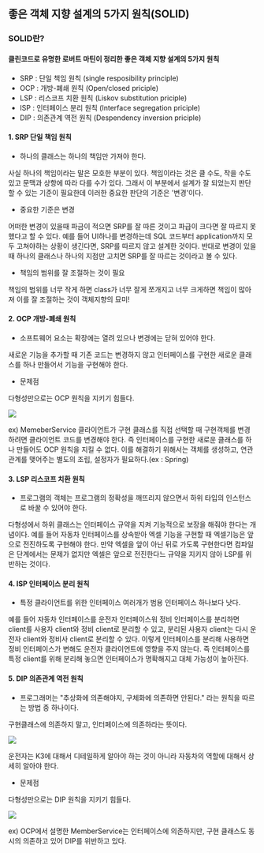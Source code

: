 ## 좋은 객체 지향 설계의 5가지 원칙(SOLID)

### SOLID란?

#### 클린코드로 유명한 로버트 마틴이 정리한 좋은 객체 지향 설계의 5가지 원칙

- SRP : 단일 책임 원칙 (single resposibility principle)
- OCP : 개방-폐쇄 원칙 (Open/closed priciple)
- LSP : 리스코프 치환 원칙 (Liskov substitution priciple)
- ISP : 인터페이스 분리 원칙 (Interface segregation priciple)
- DIP : 의존관계 역전 원칙 (Despendency inversion priciple)

#### 1. SRP 단일 책임 원칙

- 하나의 클래스는 하나의 책임만 가져야 한다.

사실 하나의 책임이라는 말은 모호한 부분이 있다. 책임이라는 것은 클 수도, 작을 수도 있고 문맥과 상항에 따라 다를 수가 있다. 그래서 이 부분에서 설계가 잘 되었는지 판단할 수 있는 기준이 필요한데 이러한 중요한 판단의 기준은 '변경'이다.

- 중요한 기준은 변경

어떠한 변경이 있을때 파금이 적으면 SRP를 잘 따른 것이고 파급이 크다면 잘 따르지 못했다고 할 수 있다. 예를 들어 UI하나를 변경하는데 SQL 코드부터 application까지 모두 고쳐야하는 상황이 생긴다면, SRP를 따르지 않고 설계한 것이다. 반대로 변경이 있을 때 하나의 클래스나 하나의 지점만 고치면 SRP를 잘 따르는 것이라고 볼 수 있다.

- 책임의 범위를 잘 조절하는 것이 필요

책임의 범위를 너무 작게 하면 class가 너무 잘게 쪼개지고 너무 크게하면 책임이 많아져 이를 잘 조절하는 것이 객체지향의 묘미!

#### 2. OCP 개방-폐쇄 원칙

- 소프트웨어 요소는 확장에는 열려 있으나 변경에는 닫혀 있어야 한다.

새로운 기능을 추가할 때 기존 코드는 변경하지 않고 인터페이스를 구현한 새로운 클래스를 하나 만들어서 기능을 구현해야 한다.

- 문제점

다형성만으로는 OCP 원칙을 지키기 힘들다.

![](https://taeho0304.github.io/assets/img/Etc/OCP_ex_1.PNG)

ex)
MemeberService 클라이언트가 구현 클래스를 직접 선택할 때 구현객체를 변경하려면 클라이언트 코드를 변경해야 한다. 즉 인터페이스를 구현한 새로운 클래스를 하나 만들어도 OCP 원칙을 지킬 수 없다. 이를 해결하기 위해서는 객체를 생성하고, 연관관계를 맺어주는 별도의 조립, 설정자가 필요하다.(ex : Spring)

#### 3. LSP 리스코프 치환 원칙

- 프로그램의 객체는 프로그램의 정확성을 깨뜨리지 않으면서 하위 타입의 인스턴스로 바꿀 수 있어야 한다.

다형성에서 하위 클래스는 인터페이스 규약을 지켜 기능적으로 보장을 해줘야 한다는 개념이다. 예를 들어 자동차 인터페이스를 상속받아 엑셀 기능을 구현할 때 엑셀기능은 앞으로 전진하도록 구현해야 한다. 만약 엑셀을 앞이 아닌 뒤로 가도록 구현한다면 컴파일은 단계에서는 문제가 없지만 엑셀은 앞으로 전진한다느 규약을 지키지 않아 LSP를 위반하는 것이다.

#### 4. ISP 인터페이스 분리 원칙

- 특정 클라이언트를 위한 인터페이스 여러개가 범용 인터페이스 하나보다 낫다.

예를 들어 자동차 인터페이스를 운전자 인터페이스워 정비 인터페이스를 분리하면 client를 사용자 client와 정비 client로 분리할 수 있고, 분리된 사용자 client는 다시 운전자 client와 정비사 client로 분리할 수 있다. 이렇게 인터페이스를 분리해 사용하면 정비 인터페이스가 변해도 운전자 클라이언트에 영향을 주지 않는다. 즉 인터페이스를 특정 client를 위해 분리해 놓으면 인터페이스가 명확해지고 대체 가능성이 높아진다.

#### 5. DIP 의존관계 역전 원칙

- 프로그래머는 "추상화에 의존해야지, 구체화에 의존하면 안된다." 라는 원칙을 따르는 방법 중 하나이다.

구현클래스에 의존하지 말고, 인터페이스에 의존하라는 뜻이다.

![](https://taeho0304.github.io/assets/img/Etc/DIP_ex_1.PNG)

운전자는 K3에 대해서 디테일하게 알아야 하는 것이 아니라 자동차의 역할에 대해서 상세히 알아야 한다.

- 문제점

다형성만으로는 DIP 원칙을 지키기 힘들다.

![](https://taeho0304.github.io/assets/img/Etc/OCP_ex_1.PNG)

ex) OCP에서 설명한 MemberService는 인터페이스에 의존하지만, 구현 클래스도 동시의 의존하고 있어 DIP를 위반하고 있다.
